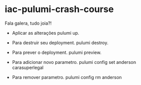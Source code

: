 # iac-pulumi-crash-course

Fala galera, tudo joia?!

- Aplicar as alterações
pulumi up.

- Para destruir seu deployment.
pulumi destroy.

- Para prever o deployment.
pulumi preview.

- Para adicionar novo parametro.
pulumi config set anderson carasuperlegal

- Para remover parametro.
pulumi config rm anderson
